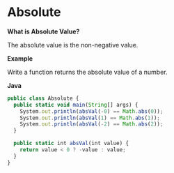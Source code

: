 # Absolute

**What is Absolute Value?**

The absolute value is the non-negative value.

**Example**

Write a function returns the absolute value of a number.

**Java**

```js
public class Absolute {
  public static void main(String[] args) {
    System.out.println(absVal(-0) == Math.abs(0));
    System.out.println(absVal(1) == Math.abs(1));
    System.out.println(absVal(-2) == Math.abs(2));
  }

  public static int absVal(int value) {
    return value < 0 ? -value : value;
  }
}
```
